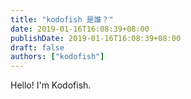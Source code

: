 ```yaml
---
title: "kodofish 是誰？"
date: 2019-01-16T16:08:39+08:00
publishDate: 2019-01-16T16:08:39+08:00
draft: false
authors: ["kodofish"]
---
```


Hello! I'm Kodofish.
